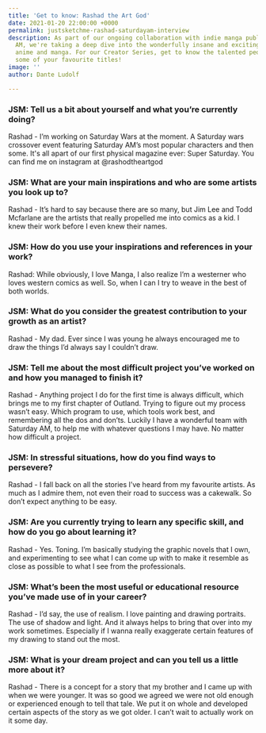 ```yaml
---
title: 'Get to know: Rashad the Art God'
date: 2021-01-20 22:00:00 +0000
permalink: justsketchme-rashad-saturdayam-interview
description: As part of our ongoing collaboration with indie manga publisher Saturday
  AM, we're taking a deep dive into the wonderfully insane and exciting worlds of
  anime and manga. For our Creator Series, get to know the talented people behind
  some of your favourite titles!
image: ''
author: Dante Ludolf

---
```

### JSM: Tell us a bit about yourself and what you’re currently doing?

Rashad - I’m working on Saturday Wars at the moment. A Saturday wars crossover event featuring Saturday AM’s most popular characters and then some. It's all apart of our first physical magazine ever: Super Saturday. You can find me on instagram at @rashodtheartgod

### JSM: What are your main inspirations and who are some artists you look up to?

Rashad - It’s hard to say because there are so many, but Jim Lee and Todd Mcfarlane are the artists that really propelled me into comics as a kid. I knew their work before I even knew their names.

### JSM: How do you use your inspirations and references in your work?

Rashad: While obviously, I love Manga, I also realize I’m a westerner who loves western comics as well. So, when I can I try to weave in the best of both worlds.

### JSM: What do you consider the greatest contribution to your growth as an artist?

Rashad - My dad. Ever since I was young he always encouraged me to draw the things I’d always say I couldn’t draw.

### JSM: Tell me about the most difficult project you’ve worked on and how you managed to finish it?

Rashad - Anything project I do for the first time is always difficult, which brings me to my first chapter of Outland. Trying to figure out my process wasn’t easy. Which program to use, which tools work best, and remembering all the dos and don’ts. Luckily I have a wonderful team with Saturday AM, to help me with whatever questions I may have. No matter how difficult a project.

### JSM: In stressful situations, how do you find ways to persevere?

Rashad - I fall back on all the stories I’ve heard from my favourite artists. As much as I admire them, not even their road to success was a cakewalk. So don’t expect anything to be easy.

### JSM: Are you currently trying to learn any specific skill, and how do you go about learning it?

Rashad - Yes. Toning. I’m basically studying the graphic novels that I own, and experimenting to see what I can come up with to make it resemble as close as possible to what I see from the professionals.

### JSM: What’s been the most useful or educational resource you’ve made use of in your career?

Rashad - I’d say, the use of realism. I love painting and drawing portraits. The use of shadow and light. And it always helps to bring that over into my work sometimes. Especially if I wanna really exaggerate certain features of my drawing to stand out the most.

### JSM: What is your dream project and can you tell us a little more about it?

Rashad - There is a concept for a story that my brother and I came up with when we were younger. It was so good we agreed we were not old enough or experienced enough to tell that tale. We put it on whole and developed certain aspects of the story as we got older. I can’t wait to actually work on it some day.